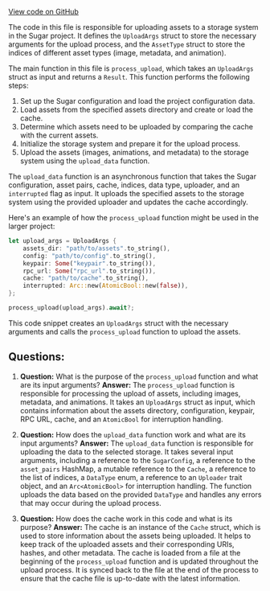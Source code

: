 [View code on GitHub](https://github.com/metaplex-foundation/sugar/src/upload/process.rs)

The code in this file is responsible for uploading assets to a storage system in the Sugar project. It defines the `UploadArgs` struct to store the necessary arguments for the upload process, and the `AssetType` struct to store the indices of different asset types (image, metadata, and animation).

The main function in this file is `process_upload`, which takes an `UploadArgs` struct as input and returns a `Result`. This function performs the following steps:

1. Set up the Sugar configuration and load the project configuration data.
2. Load assets from the specified assets directory and create or load the cache.
3. Determine which assets need to be uploaded by comparing the cache with the current assets.
4. Initialize the storage system and prepare it for the upload process.
5. Upload the assets (images, animations, and metadata) to the storage system using the `upload_data` function.

The `upload_data` function is an asynchronous function that takes the Sugar configuration, asset pairs, cache, indices, data type, uploader, and an `interrupted` flag as input. It uploads the specified assets to the storage system using the provided uploader and updates the cache accordingly.

Here's an example of how the `process_upload` function might be used in the larger project:

```rust
let upload_args = UploadArgs {
    assets_dir: "path/to/assets".to_string(),
    config: "path/to/config".to_string(),
    keypair: Some("keypair".to_string()),
    rpc_url: Some("rpc_url".to_string()),
    cache: "path/to/cache".to_string(),
    interrupted: Arc::new(AtomicBool::new(false)),
};

process_upload(upload_args).await?;
```

This code snippet creates an `UploadArgs` struct with the necessary arguments and calls the `process_upload` function to upload the assets.
## Questions: 
 1. **Question:** What is the purpose of the `process_upload` function and what are its input arguments?
   **Answer:** The `process_upload` function is responsible for processing the upload of assets, including images, metadata, and animations. It takes an `UploadArgs` struct as input, which contains information about the assets directory, configuration, keypair, RPC URL, cache, and an `AtomicBool` for interruption handling.

2. **Question:** How does the `upload_data` function work and what are its input arguments?
   **Answer:** The `upload_data` function is responsible for uploading the data to the selected storage. It takes several input arguments, including a reference to the `SugarConfig`, a reference to the `asset_pairs` HashMap, a mutable reference to the `Cache`, a reference to the list of indices, a `DataType` enum, a reference to an `Uploader` trait object, and an `Arc<AtomicBool>` for interruption handling. The function uploads the data based on the provided `DataType` and handles any errors that may occur during the upload process.

3. **Question:** How does the cache work in this code and what is its purpose?
   **Answer:** The cache is an instance of the `Cache` struct, which is used to store information about the assets being uploaded. It helps to keep track of the uploaded assets and their corresponding URIs, hashes, and other metadata. The cache is loaded from a file at the beginning of the `process_upload` function and is updated throughout the upload process. It is synced back to the file at the end of the process to ensure that the cache file is up-to-date with the latest information.